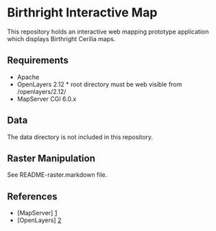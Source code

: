 Birthright Interactive Map
==========================

This repository holds an interactive web mapping prototype application which
displays Birthright Cerilia maps.


Requirements
------------

*   Apache
*   OpenLayers 2.12
        * root directory must be web visible from /openlayers/2.12/
*   MapServer CGI 6.0.x


Data
----
The data directory is not included in this repository.


Raster Manipulation
-------------------
See README-raster.markdown file.


References
----------

*   [MapServer] [1]
*   [OpenLayers] [2]

[1]: http://mapserver.org/ "MapServer, the map renderer server"
[2]: http://openlayers.org/ "OpenLayers, the JavaScript map engine"
